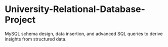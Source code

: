 # University-Relational-Database-Project
MySQL schema design, data insertion, and advanced SQL queries to derive insights from structured data.
